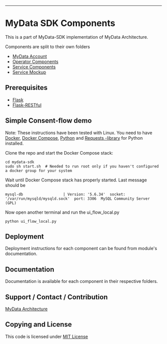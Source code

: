 ---

# MyData SDK Components
This is a part of MyData-SDK implementation of MyData Architecture.

Components are split to their own folders

- [ MyData Account ](/Account/)
- [ Operator Components ](/Operator_Components/)
- [ Service Components ](/Service_Components/)
- [ Service Mockup ](/Service_Mockup/)

## Prerequisites
- [Flask](http://flask.pocoo.org/)
- [Flask-RESTful](http://flask-restful.readthedocs.org/)

## Simple Consent-flow demo

Note:
These instructions have been tested with Linux.
You need to have [Docker](https://www.docker.com/products/overview#/install_the_platform), [Docker Compose](https://docs.docker.com/compose/), [Python](https://www.python.org/) and [Requests -library](http://docs.python-requests.org/) for Python installed.

Clone the repo and start the Docker Compose stack:
```
cd mydata-sdk
sudo sh start.sh  # Needed to run root only if you haven't configured a docker group for your system
```

Wait until Docker Compose stack has properly started. Last message should be
```
mysql-db                  | Version: '5.6.34'  socket: '/var/run/mysqld/mysqld.sock'  port: 3306  MySQL Community Server (GPL)
```

Now open another terminal and run the ui_flow_local.py
```
python ui_flow_local.py
```


## Deployment

Deployment instructions for each component can be found from module's documentation.

## Documentation

Documentation is available for each component in their respective folders.

## Support / Contact / Contribution
[MyData Architecture](https://github.com/HIIT/mydata-stack)

## Copying and License
This code is licensed under [MIT License](LICENSE)
